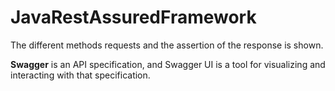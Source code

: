 # JavaRestAssuredFramework

The different methods requests and the assertion of the response is shown.

**Swagger** is an API specification, and Swagger UI is a tool for visualizing and interacting with that specification. 
